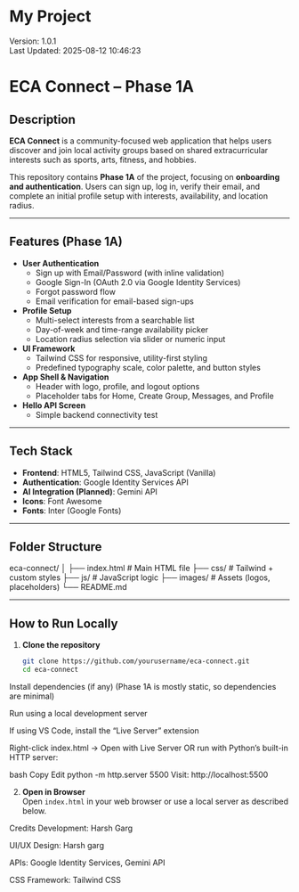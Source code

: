 # My Project
Version: 1.0.1  
Last Updated: 2025-08-12 10:46:23

# ECA Connect – Phase 1A

## Description
**ECA Connect** is a community-focused web application that helps users discover and join local activity groups based on shared extracurricular interests such as sports, arts, fitness, and hobbies.  

This repository contains **Phase 1A** of the project, focusing on **onboarding and authentication**. Users can sign up, log in, verify their email, and complete an initial profile setup with interests, availability, and location radius.

---

## Features (Phase 1A)
- **User Authentication**  
  - Sign up with Email/Password (with inline validation)  
  - Google Sign-In (OAuth 2.0 via Google Identity Services)  
  - Forgot password flow  
  - Email verification for email-based sign-ups  
- **Profile Setup**  
  - Multi-select interests from a searchable list  
  - Day-of-week and time-range availability picker  
  - Location radius selection via slider or numeric input  
- **UI Framework**  
  - Tailwind CSS for responsive, utility-first styling  
  - Predefined typography scale, color palette, and button styles  
- **App Shell & Navigation**  
  - Header with logo, profile, and logout options  
  - Placeholder tabs for Home, Create Group, Messages, and Profile  
- **Hello API Screen**  
  - Simple backend connectivity test

---

## Tech Stack
- **Frontend**: HTML5, Tailwind CSS, JavaScript (Vanilla)
- **Authentication**: Google Identity Services API
- **AI Integration (Planned)**: Gemini API
- **Icons**: Font Awesome
- **Fonts**: Inter (Google Fonts)

---

## Folder Structure
eca-connect/
│
├── index.html # Main HTML file
├── css/ # Tailwind + custom styles
├── js/ # JavaScript logic
├── images/ # Assets (logos, placeholders)
└── README.md

---

## How to Run Locally
1. **Clone the repository**  
   ```bash
   git clone https://github.com/yourusername/eca-connect.git
   cd eca-connect
Install dependencies (if any)
(Phase 1A is mostly static, so dependencies are minimal)

Run using a local development server

If using VS Code, install the “Live Server” extension

Right-click index.html → Open with Live Server
OR run with Python’s built-in HTTP server:

bash
Copy
Edit
python -m http.server 5500
Visit: http://localhost:5500

2. **Open in Browser**  
   Open `index.html` in your web browser or use a local server as described below.

Credits
Development: Harsh Garg

UI/UX Design: Harsh garg

APIs: Google Identity Services, Gemini API 

CSS Framework: Tailwind CSS
